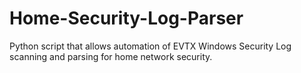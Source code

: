 # Home-Security-Log-Parser
Python script that allows automation of EVTX Windows Security Log scanning and parsing for home network security.
